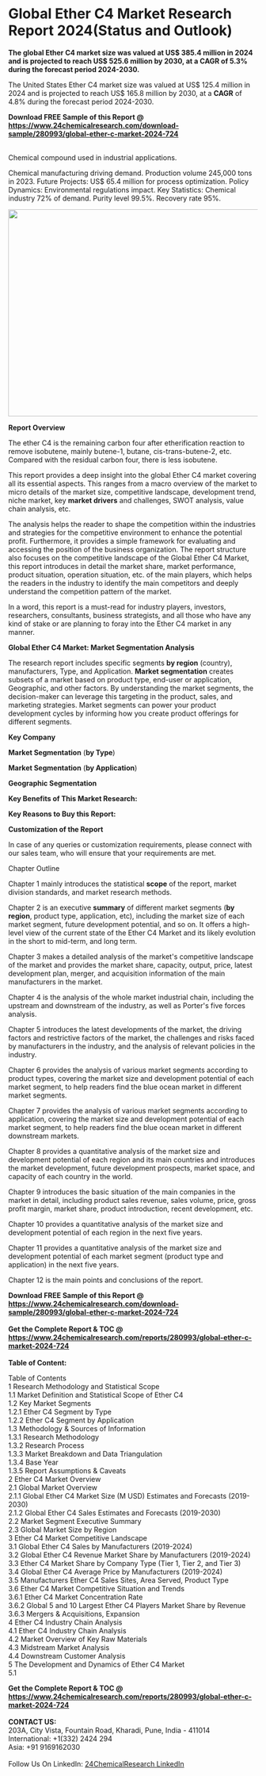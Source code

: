 <h1>Global Ether C4 Market Research Report 2024(Status and Outlook)</h1><p><strong>The global Ether C4 market size was valued at US$ 385.4 million in 2024 and is projected to reach US$ 525.6 million by 2030, at a CAGR of 5.3% during the forecast period 2024-2030.</strong></p><p>
</p><p>The United States Ether C4 market size was valued at US$ 125.4 million in 2024 and is projected to reach US$ 165.8 million by 2030, at a <strong>CAGR</strong> of 4.8% during the forecast period 2024-2030.</p><div><b>Download FREE Sample of this Report @ 
            <a href="https://www.24chemicalresearch.com/download-sample/280993/global-ether-c-market-2024-724">
            https://www.24chemicalresearch.com/download-sample/280993/global-ether-c-market-2024-724</a></b></div><br><p>
</p><p>Chemical compound used in industrial applications.</p><p>
</p><p>Chemical manufacturing driving demand. Production volume 245,000 tons in 2023. Future Projects: US$ 65.4 million for process optimization. Policy Dynamics: Environmental regulations impact. Key Statistics: Chemical industry 72% of demand. Purity level 99.5%. Recovery rate 95%.</p><p>
</p><p><img alt="" src="https://24chemicalresearch.com/assets/report-images/GlobalEtherC4Market.png%20" style="height:418px; width:731px"></p><p>
</p><p><strong>Report Overview</strong></p><p>
</p><p>The ether C4 is the remaining carbon four after etherification reaction to remove isobutene, mainly butene-1, butane, cis-trans-butene-2, etc. Compared with the residual carbon four, there is less isobutene.</p><p>
</p><p>This report provides a deep insight into the global Ether C4 market covering all its essential aspects. This ranges from a macro overview of the market to micro details of the market size, competitive landscape, development trend, niche market, key <strong>market drivers</strong> and challenges, SWOT analysis, value chain analysis, etc.</p><p>
</p><p>The analysis helps the reader to shape the competition within the industries and strategies for the competitive environment to enhance the potential profit. Furthermore, it provides a simple framework for evaluating and accessing the position of the business organization. The report structure also focuses on the competitive landscape of the Global Ether C4 Market, this report introduces in detail the market share, market performance, product situation, operation situation, etc. of the main players, which helps the readers in the industry to identify the main competitors and deeply understand the competition pattern of the market.</p><p>
</p><p>In a word, this report is a must-read for industry players, investors, researchers, consultants, business strategists, and all those who have any kind of stake or are planning to foray into the Ether C4 market in any manner.</p><p>
</p><p><strong>Global Ether C4 Market: Market Segmentation Analysis</strong></p><p>
</p><p>The research report includes specific segments <strong>by region</strong> (country), manufacturers, Type, and Application. <strong>Market segmentation</strong> creates subsets of a market based on product type, end-user or application, Geographic, and other factors. By understanding the market segments, the decision-maker can leverage this targeting in the product, sales, and marketing strategies. Market segments can power your product development cycles by informing how you create product offerings for different segments.</p><p>
</p><p><strong>Key Company</strong></p><p>
</p><p>
</p><p><strong>Market Segmentation</strong> (<strong>by Type</strong>)</p><p>
</p><p>
</p><p><strong>Market Segmentation</strong> (<strong>by Application</strong>)</p><p>
</p><p>
</p><p><strong>Geographic Segmentation</strong></p><p>
</p><p>
</p><p><strong>Key Benefits of This Market Research:</strong></p><p>
</p><p>
</p><p><strong>Key Reasons to Buy this Report:</strong></p><p>
</p><p>
</p><p><strong>Customization of the Report</strong></p><p>
</p><p>In case of any queries or customization requirements, please connect with our sales team, who will ensure that your requirements are met.</p><p>
</p><p>Chapter Outline</p><p>
</p><p>Chapter 1 mainly introduces the statistical <strong>scope</strong> of the report, market division standards, and market research methods.</p><p>
</p><p>Chapter 2 is an executive <strong>summary</strong> of different market segments (<strong>by region</strong>, product type, application, etc), including the market size of each market segment, future development potential, and so on. It offers a high-level view of the current state of the Ether C4 Market and its likely evolution in the short to mid-term, and long term.</p><p>
</p><p>Chapter 3 makes a detailed analysis of the market's competitive landscape of the market and provides the market share, capacity, output, price, latest development plan, merger, and acquisition information of the main manufacturers in the market.</p><p>
</p><p>Chapter 4 is the analysis of the whole market industrial chain, including the upstream and downstream of the industry, as well as Porter's five forces analysis.</p><p>
</p><p>Chapter 5 introduces the latest developments of the market, the driving factors and restrictive factors of the market, the challenges and risks faced by manufacturers in the industry, and the analysis of relevant policies in the industry.</p><p>
</p><p>Chapter 6 provides the analysis of various market segments according to product types, covering the market size and development potential of each market segment, to help readers find the blue ocean market in different market segments.</p><p>
</p><p>Chapter 7 provides the analysis of various market segments according to application, covering the market size and development potential of each market segment, to help readers find the blue ocean market in different downstream markets.</p><p>
</p><p>Chapter 8 provides a quantitative analysis of the market size and development potential of each region and its main countries and introduces the market development, future development prospects, market space, and capacity of each country in the world.</p><p>
</p><p>Chapter 9 introduces the basic situation of the main companies in the market in detail, including product sales revenue, sales volume, price, gross profit margin, market share, product introduction, recent development, etc.</p><p>
</p><p>Chapter 10 provides a quantitative analysis of the market size and development potential of each region in the next five years.</p><p>
</p><p>Chapter 11 provides a quantitative analysis of the market size and development potential of each market segment (product type and application) in the next five years.</p><p>
</p><p>Chapter 12 is the main points and conclusions of the report.</p><div><b>Download FREE Sample of this Report @ 
            <a href="https://www.24chemicalresearch.com/download-sample/280993/global-ether-c-market-2024-724">
            https://www.24chemicalresearch.com/download-sample/280993/global-ether-c-market-2024-724</a></b></div><br><div><b>Get the Complete Report & TOC @ 
            <a href="https://www.24chemicalresearch.com/reports/280993/global-ether-c-market-2024-724">
            https://www.24chemicalresearch.com/reports/280993/global-ether-c-market-2024-724</a></b></div><br>
            <b>Table of Content:</b><p>Table of Contents<br />
 1 Research Methodology and Statistical Scope<br />
 1.1 Market Definition and Statistical Scope of Ether C4<br />
 1.2 Key Market Segments<br />
 1.2.1 Ether C4 Segment by Type<br />
 1.2.2 Ether C4 Segment by Application<br />
 1.3 Methodology & Sources of Information<br />
 1.3.1 Research Methodology<br />
 1.3.2 Research Process<br />
 1.3.3 Market Breakdown and Data Triangulation<br />
 1.3.4 Base Year<br />
 1.3.5 Report Assumptions & Caveats<br />
 2 Ether C4 Market Overview<br />
 2.1 Global Market Overview<br />
 2.1.1 Global Ether C4 Market Size (M USD) Estimates and Forecasts (2019-2030)<br />
 2.1.2 Global Ether C4 Sales Estimates and Forecasts (2019-2030)<br />
 2.2 Market Segment Executive Summary<br />
 2.3 Global Market Size by Region<br />
 3 Ether C4 Market Competitive Landscape<br />
 3.1 Global Ether C4 Sales by Manufacturers (2019-2024)<br />
 3.2 Global Ether C4 Revenue Market Share by Manufacturers (2019-2024)<br />
 3.3 Ether C4 Market Share by Company Type (Tier 1, Tier 2, and Tier 3)<br />
 3.4 Global Ether C4 Average Price by Manufacturers (2019-2024)<br />
 3.5 Manufacturers Ether C4 Sales Sites, Area Served, Product Type<br />
 3.6 Ether C4 Market Competitive Situation and Trends<br />
 3.6.1 Ether C4 Market Concentration Rate<br />
 3.6.2 Global 5 and 10 Largest Ether C4 Players Market Share by Revenue<br />
 3.6.3 Mergers & Acquisitions, Expansion<br />
 4 Ether C4 Industry Chain Analysis<br />
 4.1 Ether C4 Industry Chain Analysis<br />
 4.2 Market Overview of Key Raw Materials<br />
 4.3 Midstream Market Analysis<br />
 4.4 Downstream Customer Analysis<br />
 5 The Development and Dynamics of Ether C4 Market <br />
 5.1</p><div><b>Get the Complete Report & TOC @ 
            <a href="https://www.24chemicalresearch.com/reports/280993/global-ether-c-market-2024-724">
            https://www.24chemicalresearch.com/reports/280993/global-ether-c-market-2024-724</a></b></div><br><b>CONTACT US:</b><br>
            203A, City Vista, Fountain Road, Kharadi, Pune, India - 411014<br>
            International: +1(332) 2424 294<br>
            Asia: +91 9169162030 <br><br>
            Follow Us On LinkedIn: <a href="https://www.linkedin.com/company/24chemicalresearch/">24ChemicalResearch LinkedIn</a>